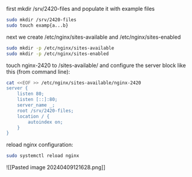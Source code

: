 
first mkdir /srv/2420-files 
and populate it with example files

```bash
sudo mkdir /srv/2420-files
sudo touch examp{a...b}
```
next we create /etc/nginx/sites-available and  /etc/nginx/sites-enabled

```bash 
sudo mkdir -p /etc/nginx/sites-available
sudo mkdir -p /etc/nginx/sites-enabled
```
touch nginx-2420 to /sites-available/ and configure the server block like this (from command line):


```bash
cat <<EOF >> /etc/nginx/sites-available/nginx-2420
server {
    listen 80;
    listen [::]:80;
    server_name _;
    root /srv/2420-files;
    location / {
	    autoindex on;
    }
}

```

reload nginx configuration:
```bash
sudo systemctl reload nginx
```


![[Pasted image 20240409121628.png]]